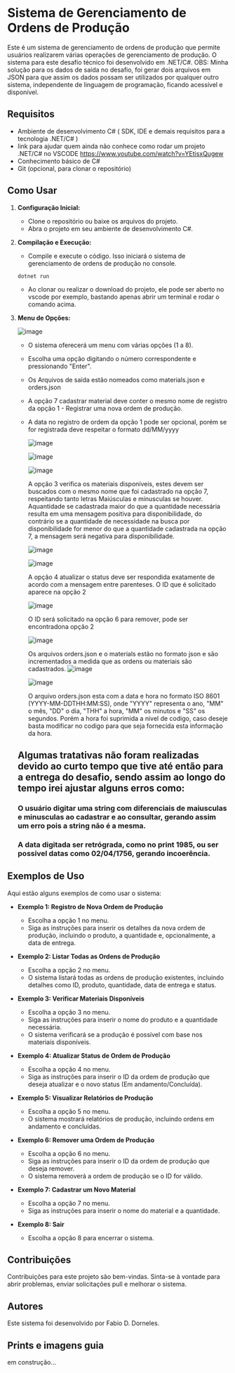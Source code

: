 ﻿# Sistema de Gerenciamento de Ordens de Produção

Este é um sistema de gerenciamento de ordens de produção que permite usuários realizarem várias operações de gerenciamento de produção. O sistema para este desafio técnico foi desenvolvido em .NET/C#.
OBS: Minha solução para os dados de saída no desafio, foi gerar dois arquivos em JSON para que assim os dados possam ser utilizados por qualquer outro sistema, independente de linguagem de programação, ficando acessível e disponível.

## Requisitos

- Ambiente de desenvolvimento C# ( SDK, IDE e demais requisitos para a tecnologia .NET/C# )
- link para ajudar quem ainda não conhece como rodar um projeto .NET/C# no VSCODE https://www.youtube.com/watch?v=YEtisxQugew
- Conhecimento básico de C#
- Git (opcional, para clonar o repositório)

## Como Usar

1. **Configuração Inicial:**
   - Clone o repositório ou baixe os arquivos do projeto.
   - Abra o projeto em seu ambiente de desenvolvimento C#.

2. **Compilação e Execução:**
   - Compile e execute o código. Isso iniciará o sistema de gerenciamento de ordens de produção no console.
   ```shell
   dotnet run
   ```
   - Ao clonar ou realizar o download do projeto, ele pode ser aberto no vscode por exemplo, bastando apenas abrir um terminal e rodar o comando acima.

3. **Menu de Opções:**
   
   
   ![image](https://github.com/fabiodrneles/desafio-junior-ordem-product/assets/42509240/c9326459-da70-4d1d-80f2-6d090385c0d3)
   

   - O sistema oferecerá um menu com várias opções (1 a 8).
   - Escolha uma opção digitando o número correspondente e pressionando "Enter".
   - Os Arquivos de saída estão nomeados como materials.json e orders.json
   - A opção 7 cadastrar material deve conter o mesmo nome de registro da opção 1 - Registrar uma nova ordem de produção.
   - A data no registro de ordem da opção 1 pode ser opcional, porém se for registrada deve respeitar o formato dd/MM/yyyy
     
     ![image](https://github.com/fabiodrneles/desafio-junior-ordem-product/assets/42509240/c7decb3d-ec30-4537-8440-47392ddb09d7)

     ![image](https://github.com/fabiodrneles/desafio-junior-ordem-product/assets/42509240/4b8f2d63-3721-40ad-859e-911b15c36ceb)

     ![image](https://github.com/fabiodrneles/desafio-junior-ordem-product/assets/42509240/58bdfff9-8de6-4995-b0e8-35448140bdb3)
  
     A opção 3 verifica os materiais disponíveis, estes devem ser buscados com o mesmo nome que foi cadastrado na opção 7, respeitando tanto letras Maiúsculas e minusculas se houver. Aquantidade se cadastrada maior do que a quantidade necessária resulta em uma mensagem positiva para disponibilidade, do contrário se a quantidade de necessidade na busca por disponibilidade for menor do que a quantidade cadastrada na opção 7, a mensagem será negativa para disponibilidade.

     ![image](https://github.com/fabiodrneles/desafio-junior-ordem-product/assets/42509240/d598a5b6-4fe3-4584-9452-8481da67397a)

     ![image](https://github.com/fabiodrneles/desafio-junior-ordem-product/assets/42509240/bd2dd30f-15d8-454a-ab9d-0d1b3207b6b3)

     A opção 4 atualizar o status deve ser respondida exatamente de acordo com a mensagem entre parenteses. O ID que é solicitado aparece na opção 2

     ![image](https://github.com/fabiodrneles/desafio-junior-ordem-product/assets/42509240/8398bf27-96f7-405a-8912-f546fc0dd2f1)

     O ID será solicitado na opção 6 para remover, pode ser encontradona opção 2

     ![image](https://github.com/fabiodrneles/desafio-junior-ordem-product/assets/42509240/7584ae3e-dea1-495a-b553-b9666f6b538e)

     Os arquivos orders.json e o materials estão no formato json e são incrementados a medida que as ordens ou materiais são cadastrados.
     ![image](https://github.com/fabiodrneles/desafio-junior-ordem-product/assets/42509240/bd28d1a6-cfcb-4ea1-864e-d9d84bb05d18)

     ![image](https://github.com/fabiodrneles/desafio-junior-ordem-product/assets/42509240/7a11d083-471e-4731-8753-d49d7a50bf1f)

     O arquivo orders.json esta com a data e hora no formato ISO 8601 (YYYY-MM-DDTHH:MM:SS), onde "YYYY" representa o ano, "MM" o mês, "DD" o dia, "THH" a hora, "MM" os minutos e "SS" os segundos. Porém a hora foi suprimida a nivel de codigo, caso deseje basta modificar no codigo para que seja fornecida esta informação da hora.

    ## Algumas tratativas não foram realizadas devido ao curto tempo que tive até então para a entrega do desafio, sendo assim ao longo do tempo irei ajustar alguns erros como:
     ### O usuário digitar uma string com diferenciais de maiusculas e minusculas ao cadastrar e ao consultar, gerando assim um erro pois a string não é a mesma.
     ### A data digitada ser retrógrada, como no print 1985, ou ser possivel datas como 02/04/1756, gerando incoerência.


## Exemplos de Uso

Aqui estão alguns exemplos de como usar o sistema:

- **Exemplo 1: Registro de Nova Ordem de Produção**
   - Escolha a opção 1 no menu.
   - Siga as instruções para inserir os detalhes da nova ordem de produção, incluindo o produto, a quantidade e, opcionalmente, a data de entrega.

- **Exemplo 2: Listar Todas as Ordens de Produção**
   - Escolha a opção 2 no menu.
   - O sistema listará todas as ordens de produção existentes, incluindo detalhes como ID, produto, quantidade, data de entrega e status.

- **Exemplo 3: Verificar Materiais Disponíveis**
   - Escolha a opção 3 no menu.
   - Siga as instruções para inserir o nome do produto e a quantidade necessária.
   - O sistema verificará se a produção é possível com base nos materiais disponíveis.

- **Exemplo 4: Atualizar Status de Ordem de Produção**
   - Escolha a opção 4 no menu.
   - Siga as instruções para inserir o ID da ordem de produção que deseja atualizar e o novo status (Em andamento/Concluída).

- **Exemplo 5: Visualizar Relatórios de Produção**
   - Escolha a opção 5 no menu.
   - O sistema mostrará relatórios de produção, incluindo ordens em andamento e concluídas.

- **Exemplo 6: Remover uma Ordem de Produção**
   - Escolha a opção 6 no menu.
   - Siga as instruções para inserir o ID da ordem de produção que deseja remover.
   - O sistema removerá a ordem de produção se o ID for válido.

- **Exemplo 7: Cadastrar um Novo Material**
   - Escolha a opção 7 no menu.
   - Siga as instruções para inserir o nome do material e a quantidade.

- **Exemplo 8: Sair**
   - Escolha a opção 8 para encerrar o sistema.

## Contribuições

Contribuições para este projeto são bem-vindas. Sinta-se à vontade para abrir problemas, enviar solicitações pull e melhorar o sistema.

## Autores

Este sistema foi desenvolvido por Fabio D. Dorneles.

## Prints e imagens guia
em construção...

